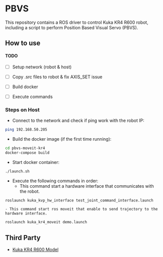 # PBVS

This repository contains a ROS driver to control Kuka KR4 R600 robot, including a script to perform Position Based Visual Servo (PBVS).


## How to use

#### TODO
- [ ] Setup network (robot & host)
- [ ] Copy .src files to robot & fix AXIS_SET issue
- [ ] Build docker
- [ ] Execute commands


### Steps on Host
- Connect to the network and check if ping work with the robot IP:
```sh
ping 192.168.50.205
```

- Build the docker image (if the first time running):
```sh
cd pbvs-moveit-kr4
docker-compose build
```

- Start docker container:
```sh
./launch.sh
```

- Execute the following commands in order:
    - This command start a hardware interface that communicates with the robot.
```sh
roslaunch kuka_kvp_hw_interface test_joint_command_interface.launch
```
    - This command start ros moveit that enable to send trajectory to the hardware interface.
```sh
roslaunch kuka_kr4_moveit demo.launch
```


## Third Party
- [Kuka KR4 R600 Model](https://github.com/isys-vision/kuka_experimental/blob/kr4r600/kuka_eki_hw_interface/src/kuka_eki_hw_interface.cpp)
